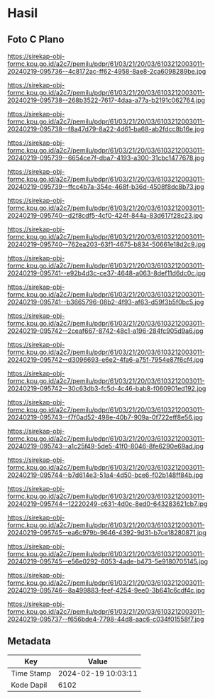# Hasil

## Foto C Plano

https://sirekap-obj-formc.kpu.go.id/a2c7/pemilu/pdpr/61/03/21/20/03/6103212003011-20240219-095736--4c8172ac-ff62-4958-8ae8-2ca6098289be.jpg

https://sirekap-obj-formc.kpu.go.id/a2c7/pemilu/pdpr/61/03/21/20/03/6103212003011-20240219-095738--268b3522-7617-4daa-a77a-b2191c062764.jpg

https://sirekap-obj-formc.kpu.go.id/a2c7/pemilu/pdpr/61/03/21/20/03/6103212003011-20240219-095738--f8a47d79-8a22-4d61-ba68-ab2fdcc8b16e.jpg

https://sirekap-obj-formc.kpu.go.id/a2c7/pemilu/pdpr/61/03/21/20/03/6103212003011-20240219-095739--6654ce7f-dba7-4193-a300-31cbc1477678.jpg

https://sirekap-obj-formc.kpu.go.id/a2c7/pemilu/pdpr/61/03/21/20/03/6103212003011-20240219-095739--ffcc4b7a-354e-468f-b36d-4508f8dc8b73.jpg

https://sirekap-obj-formc.kpu.go.id/a2c7/pemilu/pdpr/61/03/21/20/03/6103212003011-20240219-095740--d2f8cdf5-4cf0-424f-844a-83d617f28c23.jpg

https://sirekap-obj-formc.kpu.go.id/a2c7/pemilu/pdpr/61/03/21/20/03/6103212003011-20240219-095740--762ea203-63f1-4675-b834-50661e18d2c9.jpg

https://sirekap-obj-formc.kpu.go.id/a2c7/pemilu/pdpr/61/03/21/20/03/6103212003011-20240219-095741--e92b4d3c-ce37-4648-a063-8def11d6dc0c.jpg

https://sirekap-obj-formc.kpu.go.id/a2c7/pemilu/pdpr/61/03/21/20/03/6103212003011-20240219-095741--b3665796-08b2-4f93-af63-d59f3b5f0bc5.jpg

https://sirekap-obj-formc.kpu.go.id/a2c7/pemilu/pdpr/61/03/21/20/03/6103212003011-20240219-095742--2ceaf667-8742-48c1-a196-284fc905d9a6.jpg

https://sirekap-obj-formc.kpu.go.id/a2c7/pemilu/pdpr/61/03/21/20/03/6103212003011-20240219-095742--d3096693-e6e2-4fa6-a75f-7954e87f6cf4.jpg

https://sirekap-obj-formc.kpu.go.id/a2c7/pemilu/pdpr/61/03/21/20/03/6103212003011-20240219-095742--30c63db3-fc5d-4c46-bab8-f060901ed192.jpg

https://sirekap-obj-formc.kpu.go.id/a2c7/pemilu/pdpr/61/03/21/20/03/6103212003011-20240219-095743--f7f0ad52-498e-40b7-909a-0f722eff8e56.jpg

https://sirekap-obj-formc.kpu.go.id/a2c7/pemilu/pdpr/61/03/21/20/03/6103212003011-20240219-095743--a1c25f49-5de5-41f0-8046-8fe6290e69ad.jpg

https://sirekap-obj-formc.kpu.go.id/a2c7/pemilu/pdpr/61/03/21/20/03/6103212003011-20240219-095744--b7d614e3-51a4-4d50-bce6-f02b148ff84b.jpg

https://sirekap-obj-formc.kpu.go.id/a2c7/pemilu/pdpr/61/03/21/20/03/6103212003011-20240219-095744--12220249-c631-4d0c-8ed0-643283621cb7.jpg

https://sirekap-obj-formc.kpu.go.id/a2c7/pemilu/pdpr/61/03/21/20/03/6103212003011-20240219-095745--ea6c979b-9646-4392-9d31-b7ce18280871.jpg

https://sirekap-obj-formc.kpu.go.id/a2c7/pemilu/pdpr/61/03/21/20/03/6103212003011-20240219-095745--e56e0292-6053-4ade-b473-5e9180705145.jpg

https://sirekap-obj-formc.kpu.go.id/a2c7/pemilu/pdpr/61/03/21/20/03/6103212003011-20240219-095746--8a499883-feef-4254-9ee0-3b641c6cdf4c.jpg

https://sirekap-obj-formc.kpu.go.id/a2c7/pemilu/pdpr/61/03/21/20/03/6103212003011-20240219-095737--f656bde4-7798-44d8-aac6-c034f01558f7.jpg


## Metadata

| Key        | Value               |
| ---------- | ------------------- |
| Time Stamp | 2024-02-19 10:03:11 |
| Kode Dapil | 6102                |



